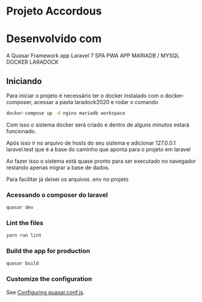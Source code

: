 # Projeto Accordous

# Desenvolvido com 
A Quasar Framework app
Laravel 7
SPA PWA APP
MARIADB / MYSQL
DOCKER
LARADOCK 


## Iniciando
Para iniciar o projeto é necessário ter o docker instalado com o docker-composer, acessar a pasta laradock2020 e rodar o comando
```bash
docker-compose up -d nginx mariadb workspace
```
Com isso o sistema docker será criado e dentro de alguns minutos estará funcionado.

Após isso ir no arquivo de hosts do seu sistema e adicionar 127.0.0.1 laravel.test que é a base do caminho que aponta para o projeto em laravel

Ao fazer isso o sistema está quase pronto para ser executado no navegador restando apenas migrar a base de dados.

Para facilitar já deixei os arquivos .env no projeto

### Acessando o composer do laravel
```bash
quasar dev
```

### Lint the files
```bash
yarn run lint
```

### Build the app for production
```bash
quasar build
```

### Customize the configuration
See [Configuring quasar.conf.js](https://quasar.dev/quasar-cli/quasar-conf-js).

